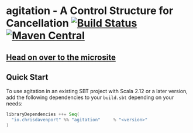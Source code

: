# agitation - A Control Structure for Cancellation [![Build Status](https://travis-ci.com/ChristopherDavenport/agitation.svg?branch=master)](https://travis-ci.com/ChristopherDavenport/agitation) [![Maven Central](https://maven-badges.herokuapp.com/maven-central/io.chrisdavenport/agitation_2.12/badge.svg)](https://maven-badges.herokuapp.com/maven-central/io.chrisdavenport/agitation_2.12)

## [Head on over to the microsite](https://christopherdavenport.github.io/agitation)

## Quick Start

To use agitation in an existing SBT project with Scala 2.12 or a later version, add the following dependencies to your
`build.sbt` depending on your needs:

```scala
libraryDependencies ++= Seq(
  "io.chrisdavenport" %% "agitation"     % "<version>"
)
```